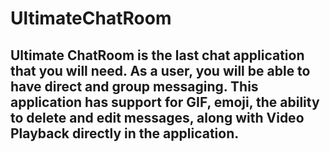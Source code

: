 # UltimateChatRoom

## Ultimate ChatRoom is the last chat application that you will need. As a user, you will be able to have direct and group messaging. This application has support for GIF, emoji, the ability to delete and edit messages, along with Video Playback directly in the application. 



